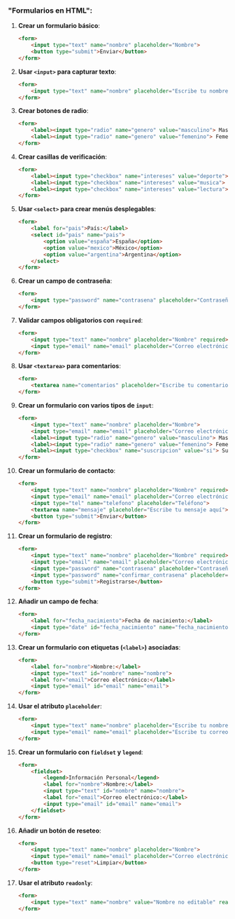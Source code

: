 ### **"Formularios en HTML":**

1. **Crear un formulario básico**:
   ```html
   <form>
       <input type="text" name="nombre" placeholder="Nombre">
       <button type="submit">Enviar</button>
   </form>
   ```

2. **Usar `<input>` para capturar texto**:
   ```html
   <form>
       <input type="text" name="nombre" placeholder="Escribe tu nombre">
   </form>
   ```

3. **Crear botones de radio**:
   ```html
   <form>
       <label><input type="radio" name="genero" value="masculino"> Masculino</label>
       <label><input type="radio" name="genero" value="femenino"> Femenino</label>
   </form>
   ```

4. **Crear casillas de verificación**:
   ```html
   <form>
       <label><input type="checkbox" name="intereses" value="deporte"> Deporte</label>
       <label><input type="checkbox" name="intereses" value="musica"> Música</label>
       <label><input type="checkbox" name="intereses" value="lectura"> Lectura</label>
   </form>
   ```

5. **Usar `<select>` para crear menús desplegables**:
   ```html
   <form>
       <label for="pais">País:</label>
       <select id="pais" name="pais">
           <option value="españa">España</option>
           <option value="mexico">México</option>
           <option value="argentina">Argentina</option>
       </select>
   </form>
   ```

6. **Crear un campo de contraseña**:
   ```html
   <form>
       <input type="password" name="contrasena" placeholder="Contraseña">
   </form>
   ```

7. **Validar campos obligatorios con `required`**:
   ```html
   <form>
       <input type="text" name="nombre" placeholder="Nombre" required>
       <input type="email" name="email" placeholder="Correo electrónico" required>
   </form>
   ```

8. **Usar `<textarea>` para comentarios**:
   ```html
   <form>
       <textarea name="comentarios" placeholder="Escribe tu comentario aquí"></textarea>
   </form>
   ```

9. **Crear un formulario con varios tipos de `input`**:
   ```html
   <form>
       <input type="text" name="nombre" placeholder="Nombre">
       <input type="email" name="email" placeholder="Correo electrónico">
       <label><input type="radio" name="genero" value="masculino"> Masculino</label>
       <label><input type="radio" name="genero" value="femenino"> Femenino</label>
       <label><input type="checkbox" name="suscripcion" value="si"> Suscribirme al boletín</label>
   </form>
   ```

10. **Crear un formulario de contacto**:
    ```html
    <form>
        <input type="text" name="nombre" placeholder="Nombre" required>
        <input type="email" name="email" placeholder="Correo electrónico" required>
        <input type="tel" name="telefono" placeholder="Teléfono">
        <textarea name="mensaje" placeholder="Escribe tu mensaje aquí"></textarea>
        <button type="submit">Enviar</button>
    </form>
    ```

11. **Crear un formulario de registro**:
    ```html
    <form>
        <input type="text" name="nombre" placeholder="Nombre" required>
        <input type="email" name="email" placeholder="Correo electrónico" required>
        <input type="password" name="contrasena" placeholder="Contraseña" required>
        <input type="password" name="confirmar_contrasena" placeholder="Confirmar contraseña" required>
        <button type="submit">Registrarse</button>
    </form>
    ```

12. **Añadir un campo de fecha**:
    ```html
    <form>
        <label for="fecha_nacimiento">Fecha de nacimiento:</label>
        <input type="date" id="fecha_nacimiento" name="fecha_nacimiento">
    </form>
    ```

13. **Crear un formulario con etiquetas (`<label>`) asociadas**:
    ```html
    <form>
        <label for="nombre">Nombre:</label>
        <input type="text" id="nombre" name="nombre">
        <label for="email">Correo electrónico:</label>
        <input type="email" id="email" name="email">
    </form>
    ```

14. **Usar el atributo `placeholder`**:
    ```html
    <form>
        <input type="text" name="nombre" placeholder="Escribe tu nombre">
        <input type="email" name="email" placeholder="Escribe tu correo electrónico">
    </form>
    ```

15. **Crear un formulario con `fieldset` y `legend`**:
    ```html
    <form>
        <fieldset>
            <legend>Información Personal</legend>
            <label for="nombre">Nombre:</label>
            <input type="text" id="nombre" name="nombre">
            <label for="email">Correo electrónico:</label>
            <input type="email" id="email" name="email">
        </fieldset>
    </form>
    ```

16. **Añadir un botón de reseteo**:
    ```html
    <form>
        <input type="text" name="nombre" placeholder="Nombre">
        <input type="email" name="email" placeholder="Correo electrónico">
        <button type="reset">Limpiar</button>
    </form>
    ```

17. **Usar el atributo `readonly`**:
    ```html
    <form>
        <input type="text" name="nombre" value="Nombre no editable" readonly>
    </form>
    ```

